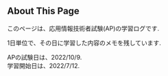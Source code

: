 ## About This Page

このページは、応用情報技術者試験(AP)の学習ログです.

1日単位で、その日に学習した内容のメモを残しています.

APの試験日は、2022/10/9. 
<br>
学習開始日は、2022/7/12. 


